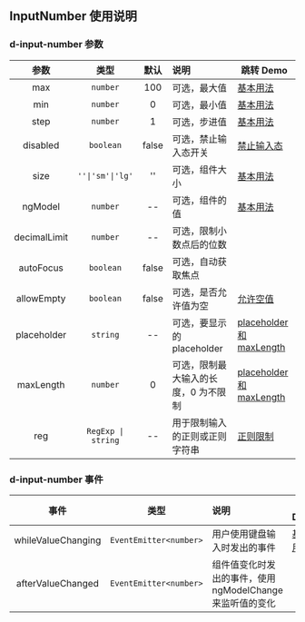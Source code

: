 ## InputNumber 使用说明

### d-input-number 参数

|     参数     |        类型        | 默认  | 说明                                 | 跳转 Demo                                                          |
| :----------: | :----------------: | :---: | :----------------------------------- | ------------------------------------------------------------------ |
|     max      |      `number`      |  100  | 可选，最大值                         | [基本用法](/components/input-number/demo#number-basic)                 |
|     min      |      `number`      |   0   | 可选，最小值                         | [基本用法](/components/input-number/demo#number-basic)                 |
|     step     |      `number`      |   1   | 可选，步进值                         | [基本用法](/components/input-number/demo#number-basic)                 |
|   disabled   |     `boolean`      | false | 可选，禁止输入态开关                 | [禁止输入态](/components/input-number/demo#number-disabled)              |
|     size     |  `''\|'sm'\|'lg'`  |  ''   | 可选，组件大小                       | [基本用法](/components/input-number/demo#number-basic)                 |
|   ngModel    |      `number`      |  --   | 可选，组件的值                       | [基本用法](/components/input-number/demo#number-basic)                 |
| decimalLimit |      `number`      |  --   | 可选，限制小数点后的位数             |
|  autoFocus   |     `boolean`      | false | 可选，自动获取焦点                   |
|  allowEmpty  |     `boolean`      | false | 可选，是否允许值为空                 | [允许空值](/components/input-number/demo#number-empty)                 |
| placeholder  |      `string`      |  --   | 可选，要显示的 placeholder           | [placeholder和maxLength](/components/input-number/demo#number-placeholder-maxlength) |
|  maxLength   |      `number`      |   0   | 可选，限制最大输入的长度，0 为不限制 | [placeholder和maxLength](/components/input-number/demo#number-placeholder-maxlength) |
|     reg      | `RegExp \| string` |  --   | 用于限制输入的正则或正则字符串       | [正则限制](/components/input-number/demo#number-reg)                   |

### d-input-number 事件

|        事件        |          类型          | 说明                                                      | 跳转 Demo                                          |
| :----------------: | :--------------------: | :-------------------------------------------------------- | -------------------------------------------------- |
| whileValueChanging | `EventEmitter<number>` | 用户使用键盘输入时发出的事件                              | [基本用法](/components/input-number/demo#number-basic) |
| afterValueChanged  | `EventEmitter<number>` | 组件值变化时发出的事件，使用 ngModelChange 来监听值的变化 |
